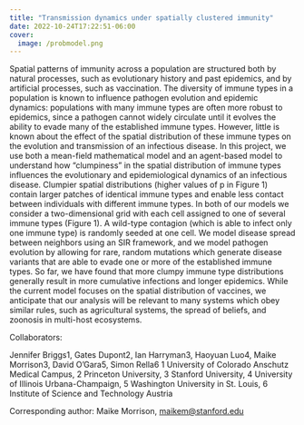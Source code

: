 ```yaml
---
title: "Transmission dynamics under spatially clustered immunity"
date: 2022-10-24T17:22:51-06:00
cover:
  image: /probmodel.png
---
```

<!-- Google tag (gtag.js) -->
<script async src="https://www.googletagmanager.com/gtag/js?id=G-GDLL5EC1GF"></script>
<script>
  window.dataLayer = window.dataLayer || [];
  function gtag(){dataLayer.push(arguments);}
  gtag('js', new Date());

  gtag('config', 'G-GDLL5EC1GF');
</script>
Spatial patterns of immunity across a population are structured both by natural processes, such as evolutionary history and past epidemics, and by artificial processes, such as vaccination. The diversity of immune types in a population is known to influence pathogen evolution and epidemic dynamics: populations with many immune types are often more robust to epidemics, since a pathogen cannot widely circulate until it evolves the ability to evade many of the established immune types. However, little is known about the effect of the spatial distribution of these immune types on the evolution and transmission of an infectious disease. In this project, we use both a mean-field mathematical model and an agent-based model to understand how “clumpiness” in the spatial distribution of immune types influences the evolutionary and epidemiological dynamics of an infectious disease. Clumpier spatial distributions (higher values of p in Figure 1) contain larger patches of identical immune types and enable less contact between individuals with different immune types. In both of our models we consider a two-dimensional grid with each cell assigned to one of several immune types (Figure 1). A wild-type contagion (which is able to infect only one immune type) is randomly seeded at one cell. We model disease spread between neighbors using an SIR framework, and we model pathogen evolution by allowing for rare, random mutations which generate disease variants that are able to evade one or more of the established immune types. So far, we have found that more clumpy immune type distributions generally result in more cumulative infections and longer epidemics. While the current model focuses on the spatial distribution of vaccines, we anticipate that our analysis will be relevant to many systems which obey similar rules, such as agricultural systems, the spread of beliefs, and zoonosis in multi-host ecosystems.


Collaborators:

Jennifer Briggs1, Gates Dupont2, Ian Harryman3, Haoyuan Luo4, Maike Morrison3, David O’Gara5, Simon Rella6
1 University of Colorado Anschutz Medical Campus, 2 Princeton University, 3 Stanford University, 4 University of Illinois Urbana-Champaign, 5 Washington University in St. Louis, 6 Institute of Science and Technology Austria

Corresponding author: Maike Morrison, maikem@stanford.edu
